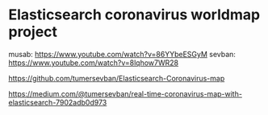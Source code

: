 # Elasticsearch coronavirus worldmap project

musab: https://www.youtube.com/watch?v=86YYbeESGyM
sevban: https://www.youtube.com/watch?v=8lqhow7WR28

https://github.com/tumersevban/Elasticsearch-Coronavirus-map

https://medium.com/@tumersevban/real-time-coronavirus-map-with-elasticsearch-7902adb0d973
